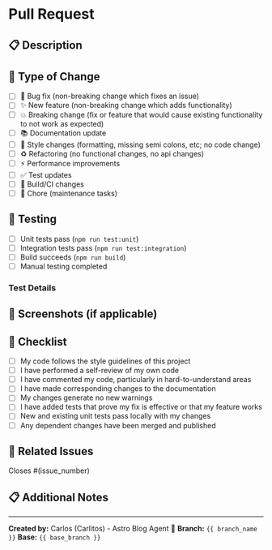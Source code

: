 # Pull Request

## 📋 Description
<!-- Provide a brief description of the changes -->

## 🔄 Type of Change
<!-- Mark the relevant option with an "x" -->

- [ ] 🐛 Bug fix (non-breaking change which fixes an issue)
- [ ] ✨ New feature (non-breaking change which adds functionality)
- [ ] 💥 Breaking change (fix or feature that would cause existing functionality to not work as expected)
- [ ] 📚 Documentation update
- [ ] 🎨 Style changes (formatting, missing semi colons, etc; no code change)
- [ ] ♻️ Refactoring (no functional changes, no api changes)
- [ ] ⚡ Performance improvements
- [ ] ✅ Test updates
- [ ] 🔧 Build/CI changes
- [ ] 🧹 Chore (maintenance tasks)

## 🧪 Testing
<!-- Describe the tests that you ran to verify your changes -->

- [ ] Unit tests pass (`npm run test:unit`)
- [ ] Integration tests pass (`npm run test:integration`)
- [ ] Build succeeds (`npm run build`)
- [ ] Manual testing completed

### Test Details
<!-- Provide details about your testing -->

## 📸 Screenshots (if applicable)
<!-- Add screenshots to help explain your changes -->

## 📝 Checklist
<!-- Mark completed items with an "x" -->

- [ ] My code follows the style guidelines of this project
- [ ] I have performed a self-review of my own code
- [ ] I have commented my code, particularly in hard-to-understand areas
- [ ] I have made corresponding changes to the documentation
- [ ] My changes generate no new warnings
- [ ] I have added tests that prove my fix is effective or that my feature works
- [ ] New and existing unit tests pass locally with my changes
- [ ] Any dependent changes have been merged and published

## 🔗 Related Issues
<!-- Link to related issues -->
Closes #(issue_number)

## 📋 Additional Notes
<!-- Add any additional notes or context -->

---

**Created by:** Carlos (Carlitos) - Astro Blog Agent 🤖
**Branch:** `{{ branch_name }}`
**Base:** `{{ base_branch }}`
